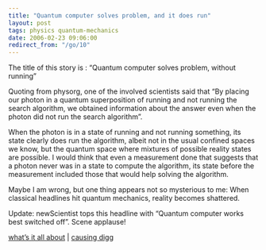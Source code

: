 ```yaml
---
title: "Quantum computer solves problem, and it does run"
layout: post
tags: physics quantum-mechanics
date: 2006-02-23 09:06:00
redirect_from: "/go/10"
---
```


The title of this story is : “Quantum computer solves problem, without running”

Quoting from physorg, one of the involved scientists said that “By placing our photon in a quantum superposition of running and not running the search algorithm, we obtained information about the answer even when the photon did not run the search algorithm”.

When the photon is in a state of running and not running something, its state clearly does run the algorithm, albeit not in the usual confined spaces we know, but the quantum space where mixtures of possible reality states are possible. I would think that even a measurement done that suggests that a photon never was in a state to compute the algorithm, its state before the measurement included those that would help solving the algorithm.

Maybe I am wrong, but one thing appears not so mysterious to me: When classical headlines hit quantum mechanics, reality becomes shattered.

Update: newScientist tops this headline with “Quantum computer works best switched off”. Scene applause!

[what’s it all about](http://www.physorg.com/news11087.html) | [causing digg](http://digg.com/science/Quantum_computer_solves_problem,_without_running)